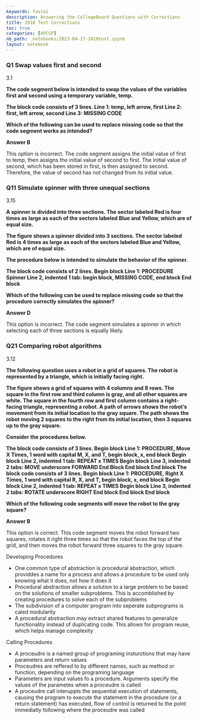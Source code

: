 ```yaml
---
keywords: fastai
description: Answering the CollegeBoard Questions with Corrections
title: 2018 Test Corrections
toc: true
categories: [APCSP]
nb_path: _notebooks/2023-04-17-2018test.ipynb
layout: notebook
---
```


<!--
#################################################
### THIS FILE WAS AUTOGENERATED! DO NOT EDIT! ###
#################################################
# file to edit: _notebooks/2023-04-17-2018test.ipynb
-->

<div class="container" id="notebook-container">
        
<div class="cell border-box-sizing text_cell rendered"><div class="inner_cell">
<div class="text_cell_render border-box-sizing rendered_html">
<h3 id="Q1-Swap-values-first-and-second">Q1 Swap values first and second<a class="anchor-link" href="#Q1-Swap-values-first-and-second"> </a></h3><p>3.1</p>
<p><strong>The code segment below is intended to swap the values of the variables first and second using a temporary variable, temp.</strong></p>
<p><strong>The block code consists of 3 lines. Line 1: temp, left arrow, first Line 2: first, left arrow, second Line 3: MISSING CODE</strong></p>
<p><strong>Which of the following can be used to replace missing code so that the code segment works as intended?</strong></p>

</div>
</div>
</div>
<div class="cell border-box-sizing text_cell rendered"><div class="inner_cell">
<div class="text_cell_render border-box-sizing rendered_html">
<p><strong>Answer B</strong></p>
<p>This option is incorrect. The code segment assigns the initial value of first to temp, then assigns the initial value of second to first. The initial value of second, which has been stored in first, is then assigned to second. Therefore, the value of second has not changed from its initial value.</p>

</div>
</div>
</div>
<div class="cell border-box-sizing text_cell rendered"><div class="inner_cell">
<div class="text_cell_render border-box-sizing rendered_html">
<h3 id="Q11-Simulate-spinner-with-three-unequal-sections">Q11 Simulate spinner with three unequal sections<a class="anchor-link" href="#Q11-Simulate-spinner-with-three-unequal-sections"> </a></h3><p>3.15</p>
<p><strong>A spinner is divided into three sections. The sector labeled Red is four times as large as each of the sectors labeled Blue and Yellow, which are of equal size.</strong></p>
<p><strong>The figure shows a spinner divided into 3 sections. The sector labeled Red is 4 times as large as each of the sectors labeled Blue and Yellow, which are of equal size.</strong></p>
<p><strong>The procedure below is intended to simulate the behavior of the spinner.</strong></p>
<p><strong>The block code consists of 2 lines. Begin block Line 1: PROCEDURE Spinner Line 2, indented 1 tab: begin block, MISSING CODE, end block End block</strong></p>
<p><strong>Which of the following can be used to replace missing code so that the procedure correctly simulates the spinner?</strong></p>

</div>
</div>
</div>
<div class="cell border-box-sizing text_cell rendered"><div class="inner_cell">
<div class="text_cell_render border-box-sizing rendered_html">
<p><strong>Answer D</strong></p>
<p>This option is incorrect. The code segment simulates a spinner in which selecting each of three sections is equally likely.</p>

</div>
</div>
</div>
<div class="cell border-box-sizing text_cell rendered"><div class="inner_cell">
<div class="text_cell_render border-box-sizing rendered_html">
<h3 id="Q21-Comparing-robot-algorithms">Q21 Comparing robot algorithms<a class="anchor-link" href="#Q21-Comparing-robot-algorithms"> </a></h3><p>3.12</p>
<p><strong>The following question uses a robot in a grid of squares. The robot is represented by a triangle, which is initially facing right.</strong></p>
<p><strong>The figure shows a grid of squares with 4 columns and 8 rows. The square in the first row and third column is gray, and all other squares are white. The square in the fourth row and first column contains a right-facing triangle, representing a robot. A path of arrows shows the robot’s movement from its initial location to the gray square. The path shows the robot moving 2 squares to the right from its initial location, then 3 squares up to the gray square.</strong></p>
<p><strong>Consider the procedures below.</strong></p>
<p><strong>The block code consists of 3 lines. Begin block Line 1: PROCEDURE, Move X Times, 1 word with capital M, X, and T, begin block, x, end block Begin block Line 2, indented 1 tab: REPEAT x TIMES Begin block Line 3, indented 2 tabs: MOVE underscore FORWARD End Block End block End block The block code consists of 3 lines. Begin block Line 1: PROCEDURE, Right X Times, 1 word with capital R, X, and T, begin block, x, end block Begin block Line 2, indented 1 tab: REPEAT x TIMES Begin block Line 3, indented 2 tabs: ROTATE underscore RIGHT End block End block End block</strong></p>
<p><strong>Which of the following code segments will move the robot to the gray square?</strong></p>

</div>
</div>
</div>
<div class="cell border-box-sizing text_cell rendered"><div class="inner_cell">
<div class="text_cell_render border-box-sizing rendered_html">
<p><strong>Answer B</strong></p>
<p>This option is correct. This code segment moves the robot forward two squares, rotates it right three times so that the robot faces the top of the grid, and then moves the robot forward three squares to the gray square.</p>

</div>
</div>
</div>
<div class="cell border-box-sizing text_cell rendered"><div class="inner_cell">
<div class="text_cell_render border-box-sizing rendered_html">
<p>Developing Procedures</p>
<ul>
<li>One common type of abstraction is procedural abstraction, which providdes a name for a process and allows a procedure to be used only knowing what it does, not how it does it</li>
<li>Procedural abstraction allows a solution to a large problem to be based on the solutions of smaller subproblems. This is accomblished by creating procedures to solve each of the subproblems</li>
<li>The subdivision of a computer program into seperate subprograms is caled modularity</li>
<li>A procedural abstraction may extract shared features to generalize functionality instead of duplicating code. This allows for program reuse, which helps manage complexity</li>
</ul>

</div>
</div>
</div>
<div class="cell border-box-sizing text_cell rendered"><div class="inner_cell">
<div class="text_cell_render border-box-sizing rendered_html">
<p>Calling Procedures</p>
<ul>
<li>A proceudre is a named group of programing insturctions that may have parameters and return values</li>
<li>Proceudres are reffered to by different names, such as method or function, depending on the programing language</li>
<li>Parameters are input values fo a procedure. Arguments specify the values of the parametes when a proceudre is called</li>
<li>A proceudre call interuppts the sequential execution of statements, causing the program to execute the statement in the procedure (or a return statement) has executed, flow of control is returned to the point immediatly following where the proceudre was called</li>
</ul>

</div>
</div>
</div>
</div>
 

